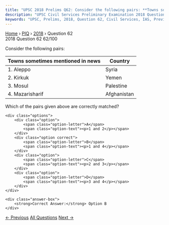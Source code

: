 ```yaml
---
title: "UPSC 2018 Prelims Q62: Consider the following pairs: **Towns sometimes mentioned in..."
description: "UPSC Civil Services Preliminary Examination 2018 Question 62 with options and answer"
keywords: "UPSC, Prelims, 2018, Question 62, Civil Services, IAS, Previous Year Questions"
---
```


<nav class="breadcrumb">
    <a href="../../">Home</a>
    <span>›</span>
    <a href="../">PIQ</a>
    <span>›</span>
    <a href="./">2018</a>
    <span>›</span>
    <span>Question 62</span>
</nav>

<div class="question-header">
    <div class="question-meta">
        <span class="year-badge">2018</span>
        <span class="question-number">Question 62</span>
        <span class="progress">62/100</span>
    </div>
    <div class="progress-bar">
        <div class="progress-fill" style="width: 62.0%"></div>
    </div>
</div>

<div class="question-content">
    <div class="question-text">
        <p>Consider the following pairs:</p>
<table>
<thead>
<tr>
<th><strong>Towns sometimes mentioned in news</strong></th>
<th><strong>Country</strong></th>
</tr>
</thead>
<tbody>
<tr>
<td>1. Aleppo</td>
<td>Syria</td>
</tr>
<tr>
<td>2. Kirkuk</td>
<td>Yemen</td>
</tr>
<tr>
<td>3. Mosul</td>
<td>Palestine</td>
</tr>
<tr>
<td>4. Mazar­i­sharif</td>
<td>Afghanistan</td>
</tr>
</tbody>
</table>
<p>Which of the pairs given above are correctly matched?</p>
    </div>
    
    <div class="options">
        <div class="option">
            <span class="option-letter">A</span>
            <span class="option-text"><p>1 and 2</p></span>
        </div>
        <div class="option correct">
            <span class="option-letter">B</span>
            <span class="option-text"><p>1 and 4</p></span>
        </div>
        <div class="option">
            <span class="option-letter">C</span>
            <span class="option-text"><p>2 and 3</p></span>
        </div>
        <div class="option">
            <span class="option-letter">D</span>
            <span class="option-text"><p>3 and 4</p></span>
        </div>
    </div>

    <div class="answer-box">
        <strong>Correct Answer:</strong> Option B
    </div>
</div>

<div class="question-nav">
    <a href="../q061-which-of-the-following-isare-the-aimaims-of-digita/" class="nav-btn prev">← Previous</a>
    <a href="../" class="nav-btn center">All Questions</a>
    <a href="../q063-in-the-federation-established-by-the-government-of/" class="nav-btn next">Next →</a>
</div>
